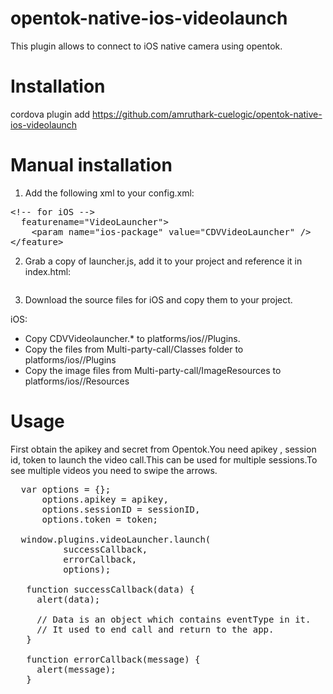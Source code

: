 # opentok-native-ios-videolaunch

This plugin allows to connect to iOS native camera using opentok.

# Installation

cordova plugin add https://github.com/amruthark-cuelogic/opentok-native-ios-videolaunch

# Manual installation

1. Add the following xml to your config.xml:

<div class="highlight highlight-xml">
  <pre><span class="pl-c">&lt;!-- for iOS --&gt;</span>
  <span class="pl-ent">feature</span><span class="pl-e">name</span>=<span class="pl-s"><span class="pl-pds">"</span>VideoLauncher<span class="pl-pds">"</span></span>&gt;
    &lt;<span class="pl-ent">param</span> <span class="pl-e">name</span>=<span class="pl-s"><span class="pl-pds">"</span>ios-package<span class="pl-pds">"</span></span> <span class="pl-e">value</span>=<span class="pl-s"><span class="pl-pds">"</span>CDVVideoLauncher<span class="pl-pds">"</span></span> /&gt;
&lt;/<span class="pl-ent">feature</span>&gt;</pre></div>

2. Grab a copy of launcher.js, add it to your project and reference it in index.html:
    <pre><script type="text/javascript" src="js/launcher.js"></script></pre>

3. Download the source files for iOS and copy them to your project.

 iOS:
  <ul>
  <li>Copy CDVVideolauncher.* to platforms/ios/<ProjectName>/Plugins.</li>
  <li>Copy the files from Multi-party-call/Classes folder to platforms/ios/<ProjectName>/Plugins</li>
  <li>Copy the image files from Multi-party-call/ImageResources to platforms/ios/<ProjectName>/Resources</li>
  </ul>

# Usage

First obtain the apikey and secret from Opentok.You need apikey , session id, token to launch the video call.This can be used for multiple sessions.To see multiple videos you need to swipe the arrows.

<pre>
  var options = {};
      options.apikey = apikey,
      options.sessionID = sessionID,
      options.token = token;

  window.plugins.videoLauncher.launch(
          successCallback, 
          errorCallback, 
          options);

   function successCallback(data) {
     alert(data);

     // Data is an object which contains eventType in it.
     // It used to end call and return to the app.
   }

   function errorCallback(message) {
     alert(message);
   }

</pre>